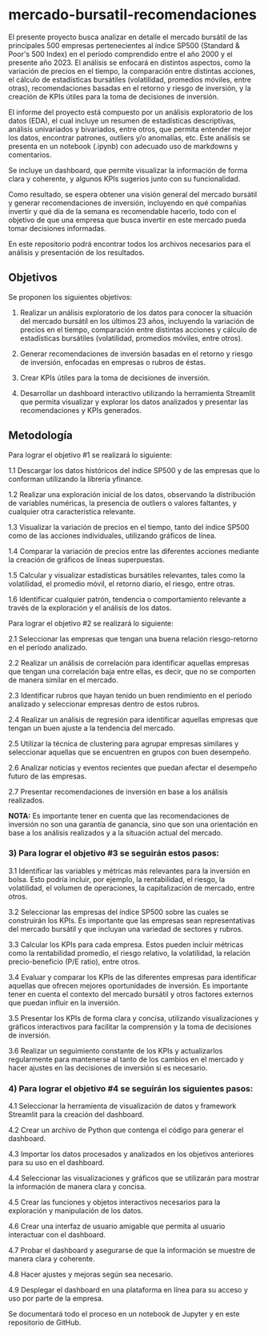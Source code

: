 # mercado-bursatil-recomendaciones

El presente proyecto busca analizar en detalle el mercado bursátil de las principales 500 empresas pertenecientes al índice SP500 (Standard & Poor's 500 Index) en el período comprendido entre el año 2000 y el presente año 2023. El análisis se enfocará en distintos aspectos, como la variación de precios en el tiempo, la comparación entre distintas acciones, el cálculo de estadísticas bursátiles (volatilidad, promedios móviles, entre otras), recomendaciones basadas en el retorno y riesgo de inversión, y la creación de KPIs útiles para la toma de decisiones de inversión.

El informe del proyecto está compuesto por un análisis exploratorio de los datos (EDA), el cual incluye un resumen de estadísticas descriptivas, análisis univariados y bivariados, entre otros, que permita entender mejor los datos, encontrar patrones, outliers y/o anomalías, etc. Este análisis se presenta en un notebook (.ipynb) con adecuado uso de markdowns y comentarios.

Se incluye un dashboard, que permite visualizar la información de forma clara y coherente, y algunos KPIs sugerios junto con su funcionalidad. 

Como resultado, se espera obtener una visión general del mercado bursátil y generar recomendaciones de inversión, incluyendo en qué compañías invertir y qué día de la semana es recomendable hacerlo, todo con el objetivo de que una empresa que busca invertir en este mercado pueda tomar decisiones informadas.

En este repositorio podrá encontrar todos los archivos necesarios para el análisis y presentación de los resultados.

## Objetivos

Se proponen los siguientes objetivos:

1. Realizar un análisis exploratorio de los datos para conocer la situación del mercado bursátil en los últimos 23 años, incluyendo la variación de precios en el tiempo, comparación entre distintas acciones y cálculo de estadísticas bursátiles (volatilidad, promedios móviles, entre otros).

2. Generar recomendaciones de inversión basadas en el retorno y riesgo de inversión, enfocadas en empresas o rubros de éstas.

3. Crear KPIs útiles para la toma de decisiones de inversión.

4. Desarrollar un dashboard interactivo utilizando la herramienta Streamlit que permita visualizar y explorar los datos analizados y presentar las recomendaciones y KPIs generados.

## Metodología

Para lograr el objetivo #1 se realizará lo siguiente:

1.1 Descargar los datos históricos del índice SP500 y de las empresas que lo conforman utilizando la librería yfinance.

1.2 Realizar una exploración inicial de los datos, observando la distribución de variables numéricas, la presencia de outliers o valores faltantes, y cualquier otra característica relevante.

1.3 Visualizar la variación de precios en el tiempo, tanto del índice SP500 como de las acciones individuales, utilizando gráficos de línea.

1.4 Comparar la variación de precios entre las diferentes acciones mediante la creación de gráficos de líneas superpuestas.

1.5 Calcular y visualizar estadísticas bursátiles relevantes, tales como la volatilidad, el promedio móvil, el retorno diario, el riesgo, entre otras.

1.6 Identificar cualquier patrón, tendencia o comportamiento relevante a través de la exploración y el análisis de los datos.

Para lograr el objetivo #2 se realizará lo siguiente:

2.1 Seleccionar las empresas que tengan una buena relación riesgo-retorno en el período analizado.

2.2 Realizar un análisis de correlación para identificar aquellas empresas que tengan una correlación baja entre ellas, es decir, que no se comporten de manera similar en el mercado.

2.3 Identificar rubros que hayan tenido un buen rendimiento en el período analizado y seleccionar empresas dentro de estos rubros.

2.4 Realizar un análisis de regresión para identificar aquellas empresas que tengan un buen ajuste a la tendencia del mercado.

2.5 Utilizar la técnica de clustering para agrupar empresas similares y seleccionar aquellas que se encuentren en grupos con buen desempeño.

2.6 Analizar noticias y eventos recientes que puedan afectar el desempeño futuro de las empresas.

2.7 Presentar recomendaciones de inversión en base a los análisis realizados.

**NOTA:** Es importante tener en cuenta que las recomendaciones de inversión no son una garantía de ganancia, sino que son una orientación en base a los análisis realizados y a la situación actual del mercado.

### 3) Para lograr el objetivo #3 se seguirán estos pasos:

3.1 Identificar las variables y métricas más relevantes para la inversión en bolsa. Esto podría incluir, por ejemplo, la rentabilidad, el riesgo, la volatilidad, el volumen de operaciones, la capitalización de mercado, entre otros.

3.2 Seleccionar las empresas del índice SP500 sobre las cuales se construirán los KPIs. Es importante que las empresas sean representativas del mercado bursátil y que incluyan una variedad de sectores y rubros.

3.3 Calcular los KPIs para cada empresa. Estos pueden incluir métricas como la rentabilidad promedio, el riesgo relativo, la volatilidad, la relación precio-beneficio (P/E ratio), entre otros.

3.4 Evaluar y comparar los KPIs de las diferentes empresas para identificar aquellas que ofrecen mejores oportunidades de inversión. Es importante tener en cuenta el contexto del mercado bursátil y otros factores externos que puedan influir en la inversión.

3.5 Presentar los KPIs de forma clara y concisa, utilizando visualizaciones y gráficos interactivos para facilitar la comprensión y la toma de decisiones de inversión.

3.6 Realizar un seguimiento constante de los KPIs y actualizarlos regularmente para mantenerse al tanto de los cambios en el mercado y hacer ajustes en las decisiones de inversión si es necesario.

### 4) Para lograr el objetivo #4 se seguirán los siguientes pasos: 

4.1 Seleccionar la herramienta de visualización de datos y framework Streamlit para la creación del dashboard.

4.2 Crear un archivo de Python que contenga el código para generar el dashboard.

4.3 Importar los datos procesados y analizados en los objetivos anteriores para su uso en el dashboard.

4.4 Seleccionar las visualizaciones y gráficos que se utilizarán para mostrar la información de manera clara y concisa.

4.5 Crear las funciones y objetos interactivos necesarios para la exploración y manipulación de los datos.

4.6 Crear una interfaz de usuario amigable que permita al usuario interactuar con el dashboard.

4.7 Probar el dashboard y asegurarse de que la información se muestre de manera clara y coherente.

4.8 Hacer ajustes y mejoras según sea necesario.

4.9 Desplegar el dashboard en una plataforma en línea para su acceso y uso por parte de la empresa.

Se documentará todo el proceso en un notebook de Jupyter y en este repositorio de GitHub.
